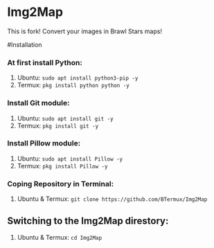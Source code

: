 # Img2Map
This is fork!
Convert your images in Brawl Stars maps!

#Installation
### At first install Python:
1. Ubuntu: ```sudo apt install python3-pip -y```
2. Termux: ```pkg install python python -y```

### Install Git module:
1. Ubuntu: ```sudo apt install git -y```
2. Termux: ```pkg install git -y```

### Install Pillow module:
1. Ubuntu: ```sudo apt install Pillow -y```
2. Termux: ```pkg install Pillow -y```

### Coping Repository in Terminal:
1. Ubuntu & Termux: ```git clone https://github.com/BTermux/Img2Map```

## Switching to the Img2Map direstory:
1. Ubuntu & Termux: ```cd Img2Map```

# 